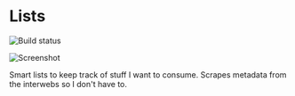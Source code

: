 # Lists

![Build status](https://travis-ci.org/rathrio/lists.svg?branch=master)

![Screenshot](https://i.imgur.com/L0kJMyc.png)

Smart lists to keep track of stuff I want to consume. Scrapes metadata from the
interwebs so I don't have to.

